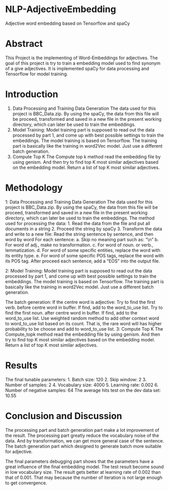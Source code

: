 # NLP-AdjectiveEmbedding
Adjective word embedding based on Tensorflow and spaCy

# Abstract
This Project is the implementing of Word-Embeddings for adjectives. The goal of this project is try to train a embedding       model used to find synonym of a give adjectives. It is implemented spaCy for data processing and Tensorflow for model         training. 
  
# Introduction
1. Data Processing and Training Data Generation
  The data used for this project is BBC_Data.zip. By using the spaCy, the data from this file will be proceed, transformed and   saved in a new file in the present working directory, which can later be used to train the embeddings.
2. Model Training:
  Model training part is supposed to read out the data processed by part 1, and come up with best possible settings to train     the embeddings. The model training is based on Tensorflow. The training part is basically like the training in word2Vec       model. Just use a different batch generation.
3. Compute Top K 
  The Compute top k method read the embedding file by using genism. And then try to find top K most similar adjectives based     on the embedding model. Return a list of top K most similar adjectives.
  
# Methodology
1: Data Processing and Training Data Generation
The data used for this project is BBC_Data.zip. By using the spaCy, the data from this file will be proceed, transformed and saved in a new file in the present working directory, which can later be used to train the embeddings.
The method used for processing the data:
	1. Read the data from the file and put all documents in a string
	2. Proceed the string by spaCy
	3. Transform the data and write to a new file:
	Read the string sentence by sentence, and then word by word
	For each sentence:
		a. Skip no meaning part such as: “\n”
		b. For word of adj., make no transformation.
		c. For word of noun. or verb., lemmatization.
		d. For word of some specific entities, replace the word with its entity type.
		e. For word of some specific POS tags, replace the word with its POS tag.
	After proceed each sentence, add a “EOS” into the output file.
	
2: Model Training:
Model training part is supposed to read out the data processed by part 1, and come up with best possible settings to train the embeddings. The model training is based on Tensorflow. The training part is basically like the training in word2Vec model. Just use a different batch generation.

The batch generation:
If the centre word is adjective:
	Try to find the first verb. before centre word in buffer. If find, add to the word_to_use list.
	Try to find the first noun. after centre word in buffer. If find, add to the word_to_use list.
Use weighted random method to add other context word to word_to_use list based on its count. That is, the rare word will has higher probability to be choose and add to word_to_use list.
3: Compute Top K 
The Compute_topk method read the embedding file by using genism. And then try to find top K most similar adjectives based on the embedding model. Return a list of top K most similar adjectives.
    
# Results
  The final tunable parameters:
  	1. Batch size: 120
	2. Skip window: 2
	3. Number of samples: 2
	4. Vocabulary size: 4000
	5. Learning rate: 0.002
	6. Number of negative samples: 64
	The average hits test on the dev data set: 10.55

# Conclusion and Discussion
The processing part and batch generation part make a lot improvement of the result. The processing part greatly reduce the vocabulary noise of the data. And by transformation, we can get more general case of the sentence. The batch generation part which designed to generate batch more suitable for adjective.
	
The final parameters debugging part shows that the parameters have a great influence of the final embedding model. The test result become sound in low vocabulary size. The result gets better at learning rate of 0.002 than that of 0.001. That may because the number of iteration is not large enough to get convergence.

